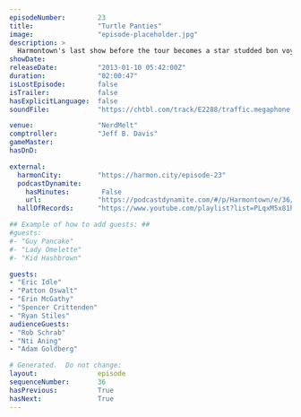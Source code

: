 ```yaml
---
episodeNumber:        23
title:                "Turtle Panties"
image:                "episode-placeholder.jpg"
description: >
  Harmontown's last show before the tour becomes a star studded bon voyage. Eric Idle teaches Dan to write songs, Patton Oswalt teaches him the meaning of fear and Ryan Stiles teaches him that fighting displacer beasts takes 45 minutes.
showDate:             
releaseDate:          "2013-01-10 05:42:00Z"
duration:             "02:00:47"
isLostEpisode:        false
isTrailer:            false
hasExplicitLanguage:  false
soundFile:            "https://chtbl.com/track/E2288/traffic.megaphone.fm/STA2507815919.mp3?updated=1554325109"

venue:                "NerdMelt"
comptroller:          "Jeff B. Davis"
gameMaster:           
hasDnD:               

external:
  harmonCity:         "https://harmon.city/episode-23"
  podcastDynamite:
    hasMinutes:        False
    url:              "https://podcastdynamite.com/#/p/Harmontown/e/36/23"
  hallOfRecords:      "https://www.youtube.com/playlist?list=PLqxM5x81hNObZP-_CSxZLB6OPFjju-4qi"

## Example of how to add guests: ##
#guests:
#- "Guy Pancake"
#- "Lady Omelette"
#- "Kid Hashbrown"

guests:
- "Eric Idle"
- "Patton Oswalt"
- "Erin McGathy"
- "Spencer Crittenden"
- "Ryan Stiles"
audienceGuests:
- "Rob Schrab"
- "Nti Aning"
- "Adam Goldberg"

# Generated.  Do not change:
layout:               episode
sequenceNumber:       36
hasPrevious:          True
hasNext:              True
---
```


<!-- The episode description will be rendered here -->
<!-- Add your content below here -->

